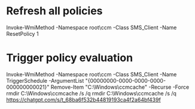 # Refresh all policies
Invoke-WmiMethod -Namespace root\ccm -Class SMS_Client -Name ResetPolicy 1
# Trigger policy evaluation
Invoke-WmiMethod -Namespace root\ccm -Class SMS_Client -Name TriggerSchedule -ArgumentList "{00000000-0000-0000-0000-000000000021}"
Remove-Item "C:\Windows\ccmcache" -Recurse -Force
rmdir C:\Windows\ccmcache /s /q
rmdir C:\Windows\ccmcache /s /q
https://chatgpt.com/s/t_68ba6f532b44819193ca4f2a64bf439f
